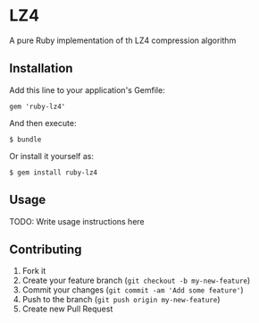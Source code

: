 # LZ4

A pure Ruby implementation of th LZ4 compression algorithm

## Installation

Add this line to your application's Gemfile:

    gem 'ruby-lz4'

And then execute:

    $ bundle

Or install it yourself as:

    $ gem install ruby-lz4

## Usage

TODO: Write usage instructions here

## Contributing

1. Fork it
2. Create your feature branch (`git checkout -b my-new-feature`)
3. Commit your changes (`git commit -am 'Add some feature'`)
4. Push to the branch (`git push origin my-new-feature`)
5. Create new Pull Request
